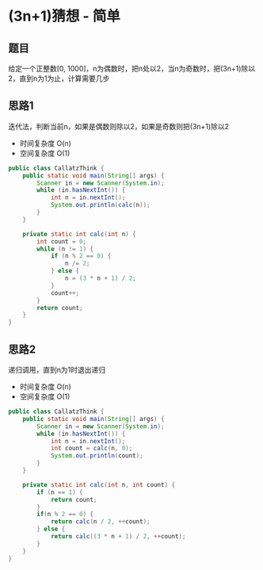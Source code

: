 # (3n+1)猜想 - 简单
## 题目

给定一个正整数[0, 1000]，n为偶数时，把n处以2，当n为奇数时，把(3n+1)除以2，直到n为1为止，计算需要几步

## 思路1

迭代法，判断当前n，如果是偶数则除以2，如果是奇数则把(3n+1)除以2

- 时间复杂度 O(n)
- 空间复杂度 O(1)
```java
public class CallatzThink {
	public static void main(String[] args) {
		Scanner in = new Scanner(System.in);
		while (in.hasNextInt()) {
			int n = in.nextInt();
			System.out.println(calc(n));
		}
	}

	private static int calc(int n) {
		int count = 0;
		while (n != 1) {
			if (n % 2 == 0) {
				n /= 2;
			} else {
				n = (3 * n + 1) / 2;
			}
			count++;
		}
		return count;
	}
}
```

##  思路2

递归调用，直到n为1时退出递归

- 时间复杂度 O(n)
- 空间复杂度 O(1)
```java
public class CallatzThink {
	public static void main(String[] args) {
		Scanner in = new Scanner(System.in);
		while (in.hasNextInt()) {
			int n = in.nextInt();
			int count = calc(n, 0);
			System.out.println(count);
		}
	}

	private static int calc(int n, int count) {
		if (n == 1) {
			return count;
		}
		if(n % 2 == 0) {
			return calc(n / 2, ++count);
		} else {
			return calc((3 * n + 1) / 2, ++count);
		}
	}
}
```
